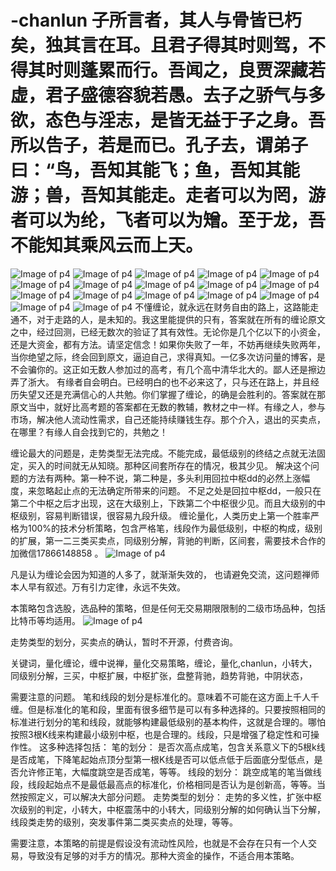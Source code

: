 # -chanlun 子所言者，其人与骨皆已朽矣，独其言在耳。且君子得其时则驾，不得其时则蓬累而行。吾闻之，良贾深藏若虚，君子盛德容貌若愚。去子之骄气与多欲，态色与淫志，是皆无益于子之身。吾所以告子，若是而已。孔子去，谓弟子曰：“鸟，吾知其能飞；鱼，吾知其能游；兽，吾知其能走。走者可以为罔，游者可以为纶，飞者可以为矰。至于龙，吾不能知其乘风云而上天。
![Image of p4](https://github.com/tomcat123a/-chanlun/blob/master/zoushileixing/2006.png)
![Image of p4](https://github.com/tomcat123a/-chanlun/blob/master/zoushileixing/1.jpg)
![Image of p4](https://github.com/tomcat123a/-chanlun/blob/master/zoushileixing/2015.png)
![Image of p4](https://github.com/tomcat123a/-chanlun/blob/master/zoushileixing/2.jpg)
![Image of p4](https://github.com/tomcat123a/-chanlun/blob/master/zoushileixing/2018.png)
![Image of p4](https://github.com/tomcat123a/-chanlun/blob/master/zoushileixing/4.png)
![Image of p4](https://github.com/tomcat123a/-chanlun/blob/master/zoushileixing/x1.png)
![Image of p4](https://github.com/tomcat123a/-chanlun/blob/master/zoushileixing/5.jpg)
![Image of p4](https://github.com/tomcat123a/-chanlun/blob/master/zoushileixing/x2.png)
![Image of p4](https://github.com/tomcat123a/-chanlun/blob/master/zoushileixing/x3.png)
![Image of p4](https://github.com/tomcat123a/-chanlun/blob/master/zoushileixing/x4.png)
![Image of p4](https://github.com/tomcat123a/-chanlun/blob/master/zoushileixing/x5.png)
![Image of p4](https://github.com/tomcat123a/-chanlun/blob/master/zoushileixing/x6.png)
![Image of p4](https://github.com/tomcat123a/-chanlun/blob/master/zoushileixing/x7.png)
![Image of p4](https://github.com/tomcat123a/-chanlun/blob/master/zoushileixing/x8.png)
![Image of p4](https://github.com/tomcat123a/-chanlun/blob/master/zoushileixing/x9.png)
![Image of p4](https://github.com/tomcat123a/-chanlun/blob/master/zoushileixing/8.jpg)
不懂缠论，就永远在财务自由的路上，这路能走通不，对于走路的人，是未知的。我这里能提供的只有，答案就在所有的缠论原文之中，经过回测，已经无数次的验证了其有效性。无论你是几个亿以下的小资金，还是大资金，都有方法。请坚定信念！如果你失败了一年，不妨再继续失败两年，当你绝望之际，终会回到原文，逼迫自己，求得真知。一亿多次访问量的博客，是不会骗你的。这正如无数人参加过的高考，有几个高中清华北大的。鄙人还是擦边弄了浙大。
有缘者自会明白。已经明白的也不必来这了，只与还在路上，并且经历失望又还是充满信心的人共勉。你们掌握了缠论，的确是会胜利的。答案就在那原文当中，就好比高考题的答案都在无数的教辅，教材之中一样。有缘之人，参与市场，解决他人流动性需求，自己还能持续赚钱生存。那个介入，退出的买卖点，在哪里？有缘人自会找到它的，共勉之！


缠论最大的问题是，走势类型无法完成。不能完成，最低级别的终结之点就无法固定，买入的时间就无从知晓。那种区间套所存在的情况，极其少见。
解决这个问题的方法有两种。第一种不说，第二种是，多头利用回拉中枢dd的必然上涨幅度，来忽略起止点的无法确定所带来的问题。
不足之处是回拉中枢dd，一般只在第二个中枢之后才出现，这在大级别上，下跌第二个中枢很少见。而且大级别的中枢级别，容易判断错误，很容易九段升级。
缠论量化，人类历史上第一个胜率严格为100%的技术分析策略，包含严格笔，线段作为最低级别，中枢的构成，级别的扩展，第一二三类买卖点，同级别分解，背驰的判断，区间套，需要技术合作的加微信17866148858 。
![Image of p4](https://github.com/tomcat123a/-chanlun/blob/master/zoushileixing/p4.png)

 凡是认为缠论会因为知道的人多了，就渐渐失效的， 也请避免交流，这问题禅师本人早有叙述。万有引力定律，永远不失效。
 
 本策略包含选股，选品种的策略，但是任何无交易期限限制的二级市场品种，包括比特币等均适用。
 ![Image of p4](https://github.com/tomcat123a/-chanlun/blob/master//t2.gif)
 
 走势类型的划分，买卖点的确认，暂时不开源，付费咨询。
 
 关键词，量化缠论，缠中说禅，量化交易策略，缠论，量化,chanlun，小转大，同级别分解，三买，中枢扩展，中枢扩张，盘整背驰，趋势背驰，中阴状态，

需要注意的问题。
笔和线段的划分是标准化的。意味着不可能在这方面上千人千缠。但是标准化的笔和段，里面有很多细节是可以有多种选择的。只要按照相同的标准进行划分的笔和线段，就能够构建最低级别的基本构件，这就是合理的。哪怕按照3根K线来构建最小级别中枢，也是合理的。线段，只是增强了稳定性和可操作性。
这多种选择包括：
笔的划分：
是否次高点成笔，包含关系意义下的5根k线是否成笔，下降笔起始点顶分型第一根K线是否可以低点低于后面底分型低点，是否允许修正笔，大幅度跳空是否成笔，等等。
线段的划分：
跳空成笔的笔当做线段，线段起始点不是最低最高点的标准化，价格相同是否认为是创新高，等等。当然按照定义，可以解决大部分问题。
走势类型的划分：
走势的多义性，扩张中枢次级别的判定，小转大，中枢震荡中的小转大，同级别分解的如何确认当下分解，线段类走势的级别，突发事件第二类买卖点的处理，等等。

需要注意，本策略的前提是假设没有流动性风险，也就是不会存在只有一个人交易，导致没有足够的对手方的情况。那种大资金的操作，不适合用本策略。
